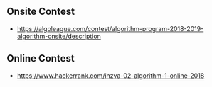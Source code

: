 Onsite Contest
--------------
* https://algoleague.com/contest/algorithm-program-2018-2019-algorithm-onsite/description

Online Contest
--------------
* https://www.hackerrank.com/inzva-02-algorithm-1-online-2018

